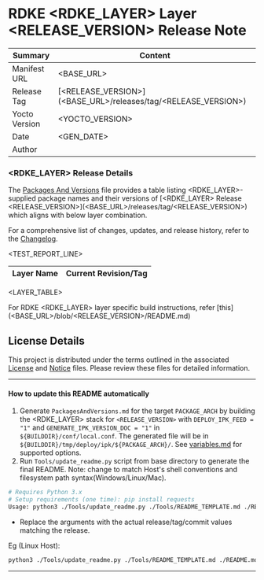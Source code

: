 
# RDKE <RDKE_LAYER> Layer <RELEASE_VERSION> Release Note

| Summary       | Content |
|---------------|---------|
| Manifest URL  | <BASE_URL> |
| Release Tag   | [<RELEASE_VERSION>](<BASE_URL>/releases/tag/<RELEASE_VERSION>) |
| Yocto Version | <YOCTO_VERSION> |
| Date          | <GEN_DATE> |
| Author        | <AUTHOR> |


### <RDKE_LAYER> Release Details
The [Packages And Versions](VendorPackagesAndVersions.md) file provides a table listing <RDKE_LAYER>-supplied package names and their versions of [<RDKE_LAYER> Release <RELEASE_VERSION>](<BASE_URL>/releases/tag/<RELEASE_VERSION>) which aligns with below layer combination.

For a comprehensive list of changes, updates, and release history, refer to the [Changelog](CHANGELOG.md).

<TEST_REPORT_LINE>

| Layer Name | Current Revision/Tag |
|------------|-------------------|
<LAYER_TABLE>

For RDKE <RDKE_LAYER> layer specific build instructions, refer [this](<BASE_URL>/blob/<RELEASE_VERSION>/README.md)

## License Details
This project is distributed under the terms outlined in the associated [License](LICENSE) and [Notice](NOTICE) files. Please review these files for detailed information.

---

#### How to update this README automatically

1. Generate `PackagesAndVersions.md` for the target `PACKAGE_ARCH` by building the <RDKE_LAYER> stack for `<RELEASE_VERSION>` with `DEPLOY_IPK_FEED = "1"` and `GENERATE_IPK_VERSION_DOC = "1"` in `${BUILDDIR}/conf/local.conf`. The generated file will be in `${BUILDDIR}/tmp/deploy/ipk/${PACKAGE_ARCH}/`. See [variables.md](https://github.com/rdkcentral/meta-stack-layering-support/blob/<STACKLAYERING_VERSION>/docs/variables.md) for supported options.
2. Run `Tools/update_readme.py` script from base directory to generate the final README. Note: change to match Host's shell conventions and filesystem path syntax(Windows/Linux/Mac).
```sh
# Requires Python 3.x
# Setup requirements (one time): pip install requests
Usage: python3 ./Tools/update_readme.py ./Tools/README_TEMPLATE.md ./README.md <MANIFEST_REPO_BASE_URL> <MANIFEST_NAME> <RELEASE_VERSION> <RDKE_LAYER> "AUTHOR,email" "[TestReportUrl(optional)]"
```
- Replace the arguments with the actual release/tag/commit values matching the release.

Eg (Linux Host):
```sh
python3 ./Tools/update_readme.py ./Tools/README_TEMPLATE.md ./README.md https://github.com/rdkcentral/vendor-manifest-raspberrypi rdke-raspberrypi.xml 4.5.1 Vendor "ReleaseTeam, email_id" "https://example.com/test-report"
```

---
